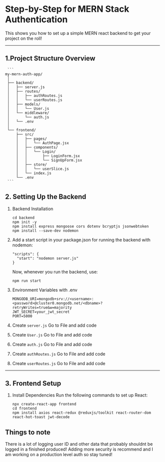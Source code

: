# Step-by-Step for MERN Stack Authentication
This shows you how to set up a simple MERN react backend to get your project on the roll! 

---
## 1.Project Structure Overview
     ```
    my-mern-auth-app/
     │
     ├── backend/
     │   ├── server.js
     │   ├── routes/
     │   │   ├── authRoutes.js
     │   │   └── userRoutes.js
     │   ├── models/
     │   │   └── User.js
     │   └── middleware/
     │       └── auth.js
     │   └── .env
     │
     └── frontend/
         ├── src/
         │   ├── pages/
         │   │   └── AuthPage.jsx
         │   ├── components/
         │   │   └── Login/
         │   │       ├── LoginForm.jsx
         │   │       └── SignUpForm.jsx
         │   ├── store/
         │   │   └── userSlice.js
         │   └── index.js
         └── .env
     ```
## 2. Setting Up the Backend
1. Backend Installation
     ```
     cd backend
     npm init -y
     npm install express mongoose cors dotenv bcryptjs jsonwebtoken
     npm install --save-dev nodemon  
     ```
2. Add a start script in your package.json for running the backend with nodemon:
     ```
     "scripts": {
       "start": "nodemon server.js"
     }
     ```
     Now, whenever you run the backend, use:

     ```
     npm run start
     ```
3. Environment Variables with .env 
     ```
     MONGODB_URI=mongodb+srv://<username>:<password>@cluster0.mongodb.net/<dbname>?retryWrites=true&w=majority
     JWT_SECRET=your_jwt_secret
     PORT=5000
     ```
4. Create `server.js`
   Go to File and add code
5. Create `User.js`
   Go to File and add code
6. Create `auth.js`
   Go to File and add code
7. Create `authRoutes.js`
   Go to File and add code
8. Create  `userRoutes.js`
   Go to File and add code
---
## 3. Frontend Setup
1. Install Dependencies
Run the following commands to set up React:
     ```
     npx create-react-app frontend
     cd frontend
     npm install axios react-redux @reduxjs/toolkit react-router-dom react-hot-toast jwt-decode
     ```
## Things to note
There is a lot of logging user ID and other data that probably shouldnt be logged in a finished produced! Adding more security is recommend and I am working on a production level auth so stay tuned! 
